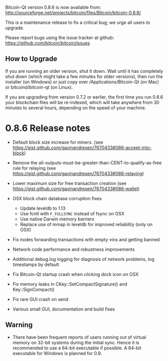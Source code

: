 Bitcoin-Qt version 0.8.6 is now available from:
<http://sourceforge.net/projects/bitcoin/files/Bitcoin/bitcoin-0.8.6/>

This is a maintenance release to fix a critical bug; we urge all users to
upgrade.

Please report bugs using the issue tracker at github:
<https://github.com/bitcoin/bitcoin/issues>

## How to Upgrade

If you are running an older version, shut it down. Wait until it has
completely shut down (which might take a few minutes for older versions), then
run the installer (on Windows) or just copy over /Applications/Bitcoin-Qt (on
Mac) or bitcoind/bitcoin-qt (on Linux).

If you are upgrading from version 0.7.2 or earlier, the first time you run
0.8.6 your blockchain files will be re-indexed, which will take anywhere from
30 minutes to several hours, depending on the speed of your machine.

# 0.8.6 Release notes

  * Default block size increase for miners. (see <https://gist.github.com/gavinandresen/7670433#086-accept-into-block>)

  * Remove the all-outputs-must-be-greater-than-CENT-to-qualify-as-free rule for relaying (see <https://gist.github.com/gavinandresen/7670433#086-relaying>)

  * Lower maximum size for free transaction creation (see <https://gist.github.com/gavinandresen/7670433#086-wallet>)

  * OSX block chain database corruption fixes 
    * Update leveldb to 1.13
    * Use fcntl with `F_FULLSYNC` instead of fsync on OSX
    * Use native Darwin memory barriers
    * Replace use of mmap in leveldb for improved reliability (only on OSX)
  * Fix nodes forwarding transactions with empty vins and getting banned

  * Network code performance and robustness improvements

  * Additional debug.log logging for diagnosis of network problems, log timestamps by default

  * Fix Bitcoin-Qt startup crash when clicking dock icon on OSX

  * Fix memory leaks in CKey::SetCompactSignature() and Key::SignCompact()

  * Fix rare GUI crash on send

  * Various small GUI, documentation and build fixes

## Warning

  * There have been frequent reports of users running out of virtual memory on 32-bit systems during the initial sync. Hence it is recommended to use a 64-bit executable if possible. A 64-bit executable for Windows is planned for 0.9.

